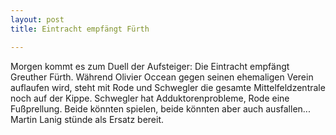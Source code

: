 ```yaml
---
layout: post
title: Eintracht empfängt Fürth

---
```


Morgen kommt es zum Duell der Aufsteiger: Die Eintracht empfängt Greuther Fürth. Während Olivier Occean gegen seinen ehemaligen Verein auflaufen wird, steht mit Rode und Schwegler die gesamte Mittelfeldzentrale noch auf der Kippe. Schwegler hat Adduktorenprobleme, Rode eine Fußprellung. Beide könnten spielen, beide könnten aber auch ausfallen... Martin Lanig stünde als Ersatz bereit.


